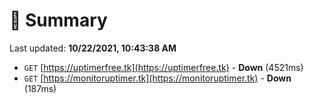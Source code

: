 # 📖 Summary
Last updated: **10/22/2021, 10:43:38 AM**

- `GET` [https://uptimerfree.tk](https://uptimerfree.tk) - **Down** (4521ms)
- `GET` [https://monitoruptimer.tk](https://monitoruptimer.tk) - **Down** (187ms)
